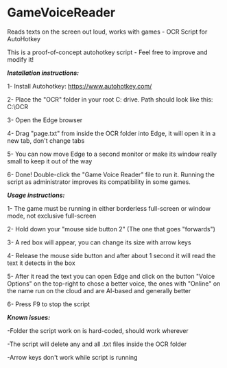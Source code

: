 # GameVoiceReader
Reads texts on the screen out loud, works with games - OCR Script for AutoHotkey

This is a proof-of-concept autohotkey script - Feel free to improve and modify it!

_**Installation instructions:**_

1- Install Autohotkey: https://www.autohotkey.com/

2- Place the "OCR" folder in your root C: drive. Path should look like this: C:\OCR

3- Open the Edge browser

4- Drag "page.txt" from inside the OCR folder into Edge, it will open it in a new tab, don't change tabs

5- You can now move Edge to a second monitor or make its window really small to keep it out of the way

6- Done! Double-click the "Game Voice Reader" file to run it. Running the script as administrator improves its compatibility in some games.

_**Usage instructions:**_

1- The game must be running in either borderless full-screen or window mode, not exclusive full-screen

2- Hold down your "mouse side button 2" (The one that goes "forwards")

3- A red box will appear, you can change its size with arrow keys

4- Release the mouse side button and after about 1 second it will read the text it detects in the box

5- After it read the text you can open Edge and click on the button "Voice Options" on the top-right to chose a better voice, the ones with "Online" on the name run on the cloud and are AI-based and generally better

6- Press F9 to stop the script

_**Known issues:**_

-Folder the script work on is hard-coded, should work wherever

-The script will delete any and all .txt files inside the OCR folder

-Arrow keys don't work while script is running
